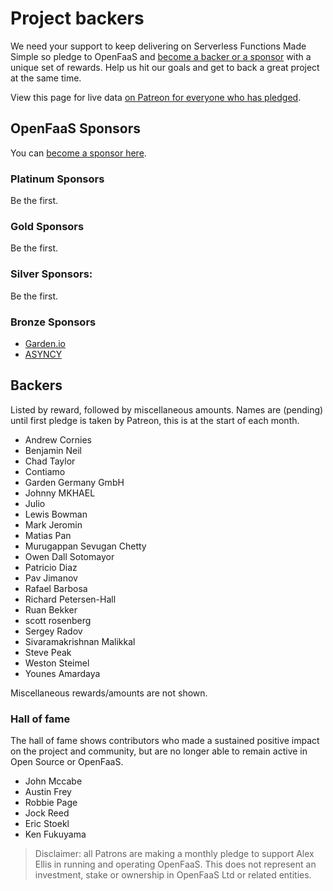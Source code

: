 # Project backers

We need your support to keep delivering on Serverless Functions Made Simple so pledge to OpenFaaS and [become a backer or a sponsor](https://www.patreon.com/alexellis) with a unique set of rewards. Help us hit our goals and get to back a great project at the same time.

View this page for live data [on Patreon for everyone who has pledged](https://www.patreon.com/alexellis).

## OpenFaaS Sponsors

You can [become a sponsor here](https://www.patreon.com/alexellis).

### Platinum Sponsors

Be the first.

### Gold Sponsors

Be the first.

### Silver Sponsors:

Be the first.

### Bronze Sponsors

* [Garden.io](https://garden.io)
* [ASYNCY](https://asyncy.com)

## Backers

Listed by reward, followed by miscellaneous amounts. Names are (pending) until first pledge is taken by Patreon, this is at the start of each month.

* Andrew Cornies
* Benjamin Neil
* Chad Taylor
* Contiamo
* Garden Germany GmbH
* Johnny MKHAEL 
* Julio
* Lewis Bowman
* Mark Jeromin
* Matias Pan
* Murugappan Sevugan Chetty
* Owen Dall Sotomayor
* Patricio Diaz
* Pav Jimanov
* Rafael Barbosa
* Richard Petersen-Hall
* Ruan Bekker
* scott rosenberg
* Sergey Radov
* Sivaramakrishnan Malikkal
* Steve Peak
* Weston Steimel
* Younes Amardaya

Miscellaneous rewards/amounts are not shown.

### Hall of fame

The hall of fame shows contributors who made a sustained positive impact on the project and community, but are no longer able to remain active in Open Source or OpenFaaS.

* John Mccabe
* Austin Frey
* Robbie Page
* Jock Reed
* Eric Stoekl
* Ken Fukuyama

> Disclaimer: all Patrons are making a monthly pledge to support Alex Ellis in running and operating OpenFaaS. This does not represent an investment, stake or ownership in OpenFaaS Ltd or related entities.
